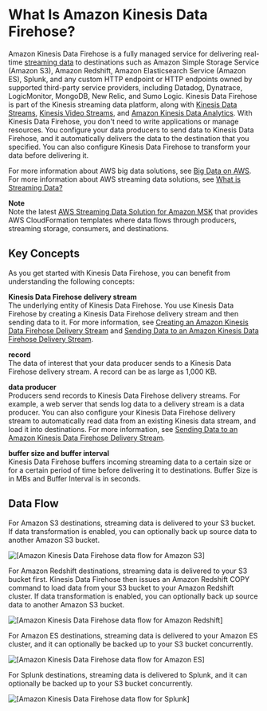 # What Is Amazon Kinesis Data Firehose?<a name="what-is-this-service"></a>

Amazon Kinesis Data Firehose is a fully managed service for delivering real\-time [streaming data](http://aws.amazon.com/streaming-data/) to destinations such as Amazon Simple Storage Service \(Amazon S3\), Amazon Redshift, Amazon Elasticsearch Service \(Amazon ES\), Splunk, and any custom HTTP endpoint or HTTP endpoints owned by supported third\-party service providers, including Datadog, Dynatrace, LogicMonitor, MongoDB, New Relic, and Sumo Logic\. Kinesis Data Firehose is part of the Kinesis streaming data platform, along with [Kinesis Data Streams](https://docs.aws.amazon.com/kinesis/latest/dev/), [Kinesis Video Streams](https://docs.aws.amazon.com/kinesisvideostreams/latest/dg/), and [Amazon Kinesis Data Analytics](https://docs.aws.amazon.com/kinesisanalytics/latest/dev/)\. With Kinesis Data Firehose, you don't need to write applications or manage resources\. You configure your data producers to send data to Kinesis Data Firehose, and it automatically delivers the data to the destination that you specified\. You can also configure Kinesis Data Firehose to transform your data before delivering it\.

For more information about AWS big data solutions, see [Big Data on AWS](http://aws.amazon.com/big-data/)\. For more information about AWS streaming data solutions, see [What is Streaming Data?](http://aws.amazon.com/streaming-data/)

**Note**  
Note the latest [ AWS Streaming Data Solution for Amazon MSK](https://aws.amazon.com/solutions/implementations/aws-streaming-data-solution-for-amazon-msk/) that provides AWS CloudFormation templates where data flows through producers, streaming storage, consumers, and destinations\.

## Key Concepts<a name="key-concepts"></a>

As you get started with Kinesis Data Firehose, you can benefit from understanding the following concepts:

**Kinesis Data Firehose delivery stream**  
The underlying entity of Kinesis Data Firehose\. You use Kinesis Data Firehose by creating a Kinesis Data Firehose delivery stream and then sending data to it\. For more information, see [Creating an Amazon Kinesis Data Firehose Delivery Stream](basic-create.md) and [Sending Data to an Amazon Kinesis Data Firehose Delivery Stream](basic-write.md)\.

**record**  
The data of interest that your data producer sends to a Kinesis Data Firehose delivery stream\. A record can be as large as 1,000 KB\.

**data producer**  
Producers send records to Kinesis Data Firehose delivery streams\. For example, a web server that sends log data to a delivery stream is a data producer\. You can also configure your Kinesis Data Firehose delivery stream to automatically read data from an existing Kinesis data stream, and load it into destinations\. For more information, see [Sending Data to an Amazon Kinesis Data Firehose Delivery Stream](basic-write.md)\.

**buffer size and buffer interval**  
Kinesis Data Firehose buffers incoming streaming data to a certain size or for a certain period of time before delivering it to destinations\. Buffer Size is in MBs and Buffer Interval is in seconds\.

## Data Flow<a name="data-flow-diagrams"></a>

For Amazon S3 destinations, streaming data is delivered to your S3 bucket\. If data transformation is enabled, you can optionally back up source data to another Amazon S3 bucket\.

![\[Amazon Kinesis Data Firehose data flow for Amazon S3\]](http://docs.aws.amazon.com/firehose/latest/dev/images/fh-flow-s3.png)

For Amazon Redshift destinations, streaming data is delivered to your S3 bucket first\. Kinesis Data Firehose then issues an Amazon Redshift COPY command to load data from your S3 bucket to your Amazon Redshift cluster\. If data transformation is enabled, you can optionally back up source data to another Amazon S3 bucket\.

![\[Amazon Kinesis Data Firehose data flow for Amazon Redshift\]](http://docs.aws.amazon.com/firehose/latest/dev/images/fh-flow-rs.png)

For Amazon ES destinations, streaming data is delivered to your Amazon ES cluster, and it can optionally be backed up to your S3 bucket concurrently\.

![\[Amazon Kinesis Data Firehose data flow for Amazon ES\]](http://docs.aws.amazon.com/firehose/latest/dev/images/fh-flow-es.png)

For Splunk destinations, streaming data is delivered to Splunk, and it can optionally be backed up to your S3 bucket concurrently\. 

![\[Amazon Kinesis Data Firehose data flow for Splunk\]](http://docs.aws.amazon.com/firehose/latest/dev/images/fh-flow-splunk.png)